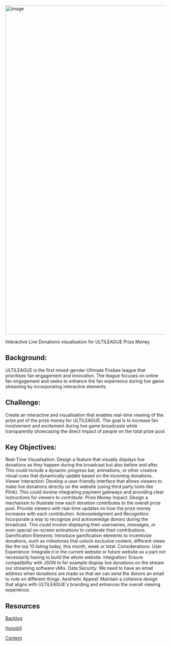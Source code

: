 <img width="1030" alt="image" src="https://github.com/fdnd-agency/ultitv/assets/1061632/aae0c9f0-050e-47c5-b28e-038d61cdf3d8">

Interactive Live Donations visualisation for ULTILEAGUE Prize Money

## Background:
ULTILEAGUE is the first mixed-gender Ultimate Frisbee league that prioritises fan engagement and innovation. The league focuses on online fan engagement and seeks to enhance the fan experience during live game streaming by incorporating interactive elements.

## Challenge:
Create an interactive and visualisation that enables real-time viewing of the prize pot of the prize money for ULTILEAGUE. The goal is to increase fan involvement and excitement during live game broadcasts while transparently showcasing the direct impact of people on the total prize pool.

## Key Objectives:
Real-Time Visualisation: Design a feature that visually displays live donations as they happen during the broadcast but also before and after. This could include a dynamic progress bar, animations, or other creative visual cues that dynamically update based on the incoming donations.
Viewer Interaction: Develop a user-friendly interface that allows viewers to make live donations directly on the website (using third party tools like Plink). This could involve integrating payment gateways and providing clear instructions for viewers to contribute.
Prize Money Impact: Design a mechanism to illustrate how each donation contributes to the overall prize pool. Provide viewers with real-time updates on how the prize money increases with each contribution.
Acknowledgment and Recognition: Incorporate a way to recognize and acknowledge donors during the broadcast. This could involve displaying their usernames, messages, or even special on-screen animations to celebrate their contributions.
Gamification Elements: Introduce gamification elements to incentivize donations, such as milestones that unlock exclusive content, different views like the top 10 listing today, this month, week or total.
Considerations:
User Experience: Integrate it in the current website or future website as a part not necessarily having to build the whole website. 
Integration: Ensure compatibility with JSON to for example display live donations on the stream our streaming software vMix.
Data Security: We need to have an email address when donations are made so that we can send the donors an email to vote on different things. 
Aesthetic Appeal: Maintain a cohesive design that aligns with ULTILEAGUE's branding and enhances the overall viewing experience.


## Resources

[Backlog](...)

[Huisstijl]()  

[Content]()  
